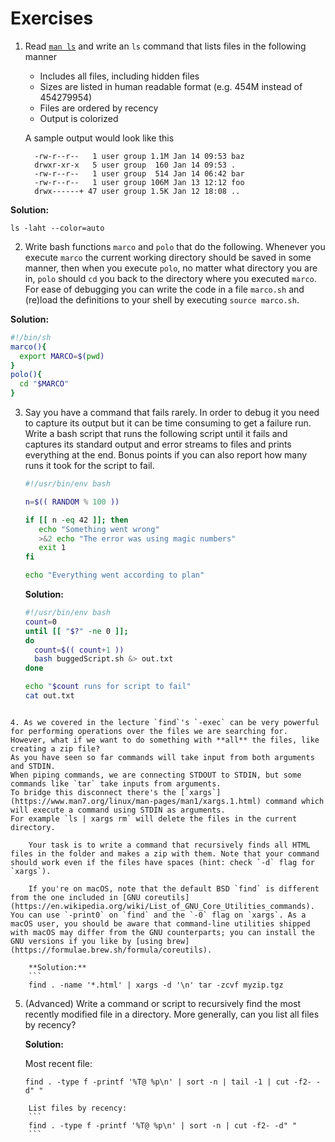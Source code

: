 # Exercises

1. Read [`man ls`](https://www.man7.org/linux/man-pages/man1/ls.1.html) and write an `ls` command that lists files in the following manner

    - Includes all files, including hidden files
    - Sizes are listed in human readable format (e.g. 454M instead of 454279954)
    - Files are ordered by recency
    - Output is colorized

    A sample output would look like this

    ```
      -rw-r--r--   1 user group 1.1M Jan 14 09:53 baz
      drwxr-xr-x   5 user group  160 Jan 14 09:53 .
      -rw-r--r--   1 user group  514 Jan 14 06:42 bar
      -rw-r--r--   1 user group 106M Jan 13 12:12 foo
      drwx------+ 47 user group 1.5K Jan 12 18:08 ..
    ```

  **Solution:**
  ```
  ls -laht --color=auto
  ```

2. Write bash functions  `marco` and `polo` that do the following.
Whenever you execute `marco` the current working directory should be saved in some manner, then when you execute `polo`, no matter what directory you are in, `polo` should `cd` you back to the directory where you executed `marco`.
For ease of debugging you can write the code in a file `marco.sh` and (re)load the definitions to your shell by executing `source marco.sh`.

  **Solution:**
  ```bash
  #!/bin/sh
  marco(){
  	export MARCO=$(pwd)
  }
  polo(){
  	cd "$MARCO"
  }
  ```


3. Say you have a command that fails rarely. In order to debug it you need to capture its output but it can be time consuming to get a failure run.
Write a bash script that runs the following script until it fails and captures its standard output and error streams to files and prints everything at the end.
Bonus points if you can also report how many runs it took for the script to fail.

    ```bash
    #!/usr/bin/env bash

    n=$(( RANDOM % 100 ))

    if [[ n -eq 42 ]]; then
       echo "Something went wrong"
       >&2 echo "The error was using magic numbers"
       exit 1
    fi

    echo "Everything went according to plan"
    ```

    **Solution:**
    ```bash
    #!/usr/bin/env bash
    count=0
    until [[ "$?" -ne 0 ]];
    do
      count=$(( count+1 ))
      bash buggedScript.sh &> out.txt
    done

    echo "$count runs for script to fail"
    cat out.txt
```

4. As we covered in the lecture `find`'s `-exec` can be very powerful for performing operations over the files we are searching for.
However, what if we want to do something with **all** the files, like creating a zip file?
As you have seen so far commands will take input from both arguments and STDIN.
When piping commands, we are connecting STDOUT to STDIN, but some commands like `tar` take inputs from arguments.
To bridge this disconnect there's the [`xargs`](https://www.man7.org/linux/man-pages/man1/xargs.1.html) command which will execute a command using STDIN as arguments.
For example `ls | xargs rm` will delete the files in the current directory.

    Your task is to write a command that recursively finds all HTML files in the folder and makes a zip with them. Note that your command should work even if the files have spaces (hint: check `-d` flag for `xargs`).

    If you're on macOS, note that the default BSD `find` is different from the one included in [GNU coreutils](https://en.wikipedia.org/wiki/List_of_GNU_Core_Utilities_commands). You can use `-print0` on `find` and the `-0` flag on `xargs`. As a macOS user, you should be aware that command-line utilities shipped with macOS may differ from the GNU counterparts; you can install the GNU versions if you like by [using brew](https://formulae.brew.sh/formula/coreutils).

    **Solution:**
    ```
    find . -name '*.html' | xargs -d '\n' tar -zcvf myzip.tgz
```

5. (Advanced) Write a command or script to recursively find the most recently modified file in a directory. More generally, can you list all files by recency?

    **Solution:**

    Most recent file:
    ```
    find . -type f -printf '%T@ %p\n' | sort -n | tail -1 | cut -f2- -d" "
```
    List files by recency:
    ```
    find . -type f -printf '%T@ %p\n' | sort -n | cut -f2- -d" "
    ```
